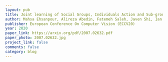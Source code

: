 ```yaml
---
layout: pub
title: Joint learning of Social Groups, Individuals Action and Sub-group Activities in Videos
author: Mahsa Ehsanpour, Alireza Abedin, Fatemeh Saleh, Javen Shi, Ian Reid, Hamid Rezatofighi
publisher: European Conference On Computer Vision (ECCV20)
year: 2020
paper_link: https://arxiv.org/pdf/2007.02632.pdf
paper_photo: 2007.02632.jpg
project_link: false
comments: false
category: blog
---
```

